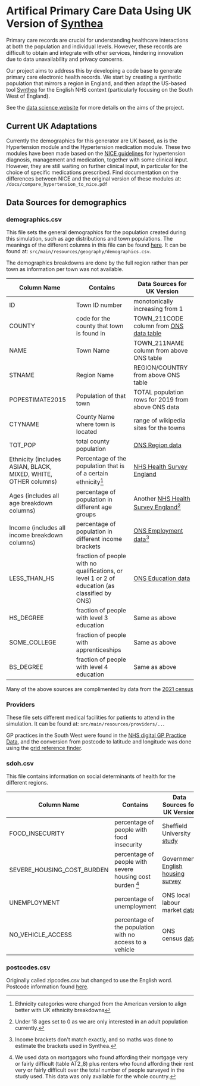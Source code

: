 # Artifical Primary Care Data Using UK Version of [Synthea](https://synthetichealth.github.io/synthea/)

Primary care records are crucial for understanding healthcare interactions at both the population and individual levels. However, these records are difficult to obtain and integrate with other services, hindering innovation due to data unavailability and privacy concerns.

Our project aims to address this by developing a code base to generate primary care electronic health records. We start by creating a synthetic population that mirrors a region in England, and then adapt the US-based tool [Synthea](https://synthetichealth.github.io/synthea/) for the English NHS context (particularly focusing on the South West of England).

See the [data science website](https://nhsengland.github.io/datascience/our_work/swpclab/) for more details on the aims of the project. 

## Current UK Adaptations 
Currently the demographics for this generator are UK based, as is the Hypertension module and the Hypertension medication module. These two modules have been made based on the [NICE guidelines](https://www.nice.org.uk/guidance/ng136) for hypertension diagnosis, management and medication, together with some clinical input. However, they are still waiting on further clinical input, in particular for the choice of specific medications prescribed. Find documentation on the differences between NICE and the original version of these modules at: ```/docs/compare_hypertension_to_nice.pdf```

## Data Sources for demographics
### demographics.csv
This file sets the general demographics for the population created during this simulation, such as age distributions and town populations. The meanings of the different columns in this file can be found [here](https://github.com/synthetichealth/synthea/wiki/Demographics-for-Other-Areas). It can be found at: ```src/main/resources/geography/demographics.csv```.

The demographics breakdowns are done by the full region rather than per town as information per town was not available. 

| Column Name | Contains | Data Sources for UK Version |
| ----------- | ---------|---------------------------- |
| ID | Town ID number | monotonically increasing from 1 |
| COUNTY | code for the county that town is found in | TOWN_211CODE column from [ONS data table](https://www.ons.gov.uk/peoplepopulationandcommunity/populationandmigration/populationestimates/datasets/understandingtownsinenglandandwalespopulationanddemography) |
| NAME | Town Name | TOWN_211NAME column from above ONS table |
| STNAME | Region Name | REGION/COUNTRY from above ONS table |
| POPESTIMATE2015 | Population of that town | TOTAL population rows for 2019 from above ONS data |
| CTYNAME | County Name where town is located | range of wikipedia sites for the towns |
| TOT_POP |  total county population | [ONS Region data](https://explore-local-statistics.beta.ons.gov.uk/areas/E12000009-south-west) |
| Ethnicity (includes ASIAN, BLACK, MIXED, WHITE, OTHER columns) | Percentage of the population that is of a certain ethnicity[^1] | [NHS Health Survey England](https://digital.nhs.uk/data-and-information/publications/statistical/health-survey-england-additional-analyses/ethnicity-and-health-2011-2019-experimental-statistics/data-tables) |
| Ages (includes all age breakdown columns) | percentage of population in different age groups | Another [NHS Health Survey England](https://digital.nhs.uk/data-and-information/publications/statistical/health-survey-for-england/2021-part-2)[^2] |
| Income (includes all income breakdown columns) | percentage of population in different income brackets | [ONS Employment data](https://www.ons.gov.uk/datasets/ashe-tables-25/editions/time-series/versions/7)[^3] |
| LESS_THAN_HS | fraction of people with no qualifications, or level 1 or 2 of education (as classified by ONS) | [ONS Education data](https://www.ons.gov.uk/peoplepopulationandcommunity/educationandchildcare/bulletins/educationenglandandwales/census2021#how-highest-level-of-qualification-varied-across-england-and-wales) |
| HS_DEGREE | fraction of people with level 3 education | Same as above |
| SOME_COLLEGE | fraction of people with apprenticeships | Same as above |
| BS_DEGREE | fraction of people with level 4 education | Same as above |

Many of the above sources are complimented by data from the [2021 census](https://www.nomisweb.co.uk/sources/census_2021/report?compare=E12000009)

### Providers
These file sets different medical facilities for patients to attend in the simulation. It can be found at: ```src/main/resources/providers/..```.

GP practices in the South West were found in the [NHS digital GP Practice Data](https://digital.nhs.uk/services/organisation-data-service/export-data-files/csv-downloads/gp-and-gp-practice-related-data), and the conversion from postcode to latitude and longitude was done using the [grid reference finder](https://gridreferencefinder.com/postcodeBatchConverter/). 

### sdoh.csv
This file contains information on social determinants of health for the different regions.

| Column Name | Contains | Data Sources for UK Version |
| ----------- | ---------|---------------------------- |
| FOOD_INSECURITY | percentage of people with food insecurity | Sheffield University [study](https://shefuni.maps.arcgis.com/apps/instant/interactivelegend/index.html?appid=8be0cd9e18904c258afd3c959d6fc4d7) | 
| SEVERE_HOUSING_COST_BURDEN | percentage of people with severe housing cost burden [^4] | Government [English housing survey](https://www.gov.uk/government/statistics/annex-tables-for-english-housing-survey-headline-report-2022-to-2023) |
| UNEMPLOYMENT | percentage of unemployment | ONS local labour market [data](https://www.ons.gov.uk/visualisations/labourmarketlocal/E06000066/) |
| NO_VEHICLE_ACCESS | percentage of the population with no access to a vehicle | ONS census [data](https://www.ons.gov.uk/census/maps/choropleth/housing/number-of-cars-or-vans/number-of-cars-3a/no-cars-or-vans-in-household?geoLock=lad&lad=E07000042) |

### postcodes.csv
Originally called zipcodes.csv but changed to use the English word. Postcode information found [here](https://www.freemaptools.com/download-uk-postcode-lat-lng.htm). 

[^1]: Ethnicity categories were changed from the American version to align better with UK ethnicity breakdowns 
[^2]: Under 18 ages set to 0 as we are only interested in an adult population currently. 
[^3]: Income brackets don't match exactly, and so maths was done to estimate the brackets used in Synthea. 
[^4]: We used data on mortgagors who found affording their mortgage very or fairly difficult (table AT2_8) plus renters who found affording their rent very or fairly difficult over the total number of people surveyed in the study used. This data was only available for the whole country. 
